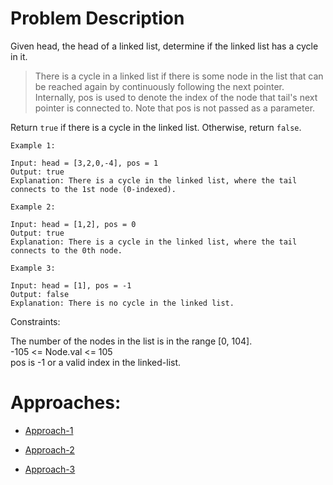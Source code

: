 # Problem Description

Given head, the head of a linked list, determine if the linked list has a cycle in it.

>There is a cycle in a linked list if there is some node in the list that can be reached again by continuously following the next pointer. Internally, pos is used to denote the index of the node that tail's next pointer is connected to. Note that pos is not passed as a parameter.

Return `true` if there is a cycle in the linked list. Otherwise, return `false`.

```
Example 1:

Input: head = [3,2,0,-4], pos = 1
Output: true
Explanation: There is a cycle in the linked list, where the tail connects to the 1st node (0-indexed).
```

```
Example 2:

Input: head = [1,2], pos = 0
Output: true
Explanation: There is a cycle in the linked list, where the tail connects to the 0th node.
```

```
Example 3:

Input: head = [1], pos = -1
Output: false
Explanation: There is no cycle in the linked list.
```

Constraints:

The number of the nodes in the list is in the range [0, 104]. <br>
-105 <= Node.val <= 105 <br>
pos is -1 or a valid index in the linked-list.<br> 

# Approaches:

* [Approach-1](./linked_list_cycle_1.py)

* [Approach-2](./linked_list_cycle_2.py)

* [Approach-3](./linked_list_cycle_3.py)
